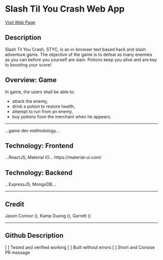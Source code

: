 # Slash Til You Crash Web App
<a href="https://styc.app">Visit Web Page</a>
<h2>Description</h2>
Slash Til You Crash, STYC, is an in-browser text based hack and slash adventure game. The objective of the game is to defeat as many enemies as you can before you yourself are slain. Potions keep you alive and are key to boosting your score!

<h2>Overview: Game</h2>
In game, the users shall be able to:
<ul>
  <li>attack the enemy,</li>
  <li>drink a potion to restore health,</li>
  <li>attempt to run from an enemy,</li>
  <li>buy potions from the merchant when he appears.</li>
</ul>
<hr />
...game dev methodology...

<h2>Technology: Frontend</h2>

<p>
...ReactJS, Material IO...
https://material-ui.com/
</p>

<h2>Technology: Backend</h2>

<p>
...ExpressJS, MongoDB...
</p>

<hr />
<h2>Credit</h2>
Jason Connor (),
Kamp Duong (),
Garrett ()



<hr />
<h2>Github Description</h2>
[ ] Tested and verified working
[ ] Built without errors
[ ] Short and Consise PR message